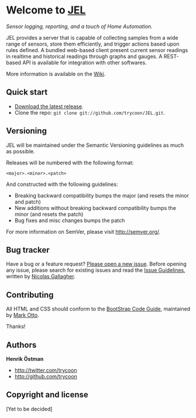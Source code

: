 # Welcome to [JEL](http://github.com/trycoon/JEL)

<i>Sensor logging, reporting, and a touch of Home Automation.</i>

JEL provides a server that is capable of collecting samples from a wide range of sensors, store them efficiently, and trigger actions based upon rules defined.
A bundled web-based client present current sensor readings in realtime and historical readings through graphs and gauges.
A REST-based API is available for integration with other softwares.

More information is available on the [Wiki](https://github.com/trycoon/JEL/wiki).

## Quick start

* [Download the latest release](https://github.com/trycoon/JEL/zipball/master).
* Clone the repo: `git clone git://github.com/trycoon/JEL.git`.



## Versioning

JEL will be maintained under the Semantic Versioning guidelines as much as possible.

Releases will be numbered with the following format:

`<major>.<minor>.<patch>`

And constructed with the following guidelines:

* Breaking backward compatibility bumps the major (and resets the minor and patch)
* New additions without breaking backward compatibility bumps the minor (and resets the patch)
* Bug fixes and misc changes bumps the patch

For more information on SemVer, please visit http://semver.org/.



## Bug tracker

Have a bug or a feature request? [Please open a new issue](https://github.com/trycoon/JEL/issues). Before opening any issue, please search for existing issues and read the [Issue Guidelines](https://github.com/necolas/issue-guidelines), written by [Nicolas Gallagher](https://github.com/necolas/).



## Contributing

All HTML and CSS should conform to the [BootStrap Code Guide](http://github.com/mdo/code-guide), maintained by [Mark Otto](http://github.com/mdo).

Thanks!



## Authors

**Henrik Östman**

+ http://twitter.com/trycoon
+ http://github.com/trycoon


## Copyright and license

[Yet to be decided]
